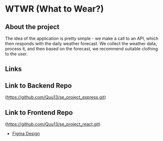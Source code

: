 # WTWR (What to Wear?)

## About the project

The idea of the application is pretty simple - we make a call to an API, which then responds with the daily weather forecast. We collect the weather data, process it, and then based on the forecast, we recommend suitable clothing to the user.

## Links

## Link to Backend Repo
 (https://github.com/Quu13/se_project_express.git)

## Link to Frontend Repo 
(https://github.com/Quu13/se_project_react.git)

- [Figma Design](https://www.figma.com/file/DTojSwldenF9UPKQZd6RRb/Sprint-10%3A-WTWR)
